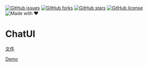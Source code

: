 [![GitHub issues](https://img.shields.io/github/issues/EarlySpringCommitee/ChatUI.svg?style=for-the-badge)](https://github.com/EarlySpringCommitee/ChatUI/issues)
[![GitHub forks](https://img.shields.io/github/forks/EarlySpringCommitee/ChatUI.svg?style=for-the-badge)](https://github.com/EarlySpringCommitee/ChatUI/network)
[![GitHub stars](https://img.shields.io/github/stars/EarlySpringCommitee/ChatUI.svg?style=for-the-badge)](https://github.com/EarlySpringCommitee/ChatUI/stargazers)
[![GitHub license](https://img.shields.io/github/license/EarlySpringCommitee/ChatUI.svg?style=for-the-badge)](https://github.com/EarlySpringCommitee/ChatUI/blob/master/LICENSE)
![Made with ♥](https://img.shields.io/badge/Made%20with%20-%E2%99%A5-red.svg?style=for-the-badge)
# ChatUI
[文件](https://earlyspringcommitee.github.io/ChatUIDoc/)

[Demo](https://earlyspringcommitee.github.io/ChatUI/test/testTele.html)
